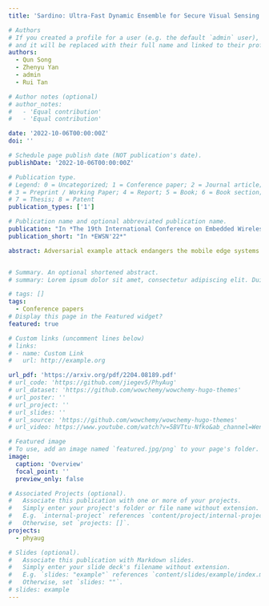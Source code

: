 ```yaml
---
title: 'Sardino: Ultra-Fast Dynamic Ensemble for Secure Visual Sensing at Mobile Edge'

# Authors
# If you created a profile for a user (e.g. the default `admin` user), write the username (folder name) here
# and it will be replaced with their full name and linked to their profile.
authors:
  - Qun Song
  - Zhenyu Yan
  - admin
  - Rui Tan

# Author notes (optional)
# author_notes:
#   - 'Equal contribution'
#   - 'Equal contribution'

date: '2022-10-06T00:00:00Z'
doi: ''

# Schedule page publish date (NOT publication's date).
publishDate: '2022-10-06T00:00:00Z'

# Publication type.
# Legend: 0 = Uncategorized; 1 = Conference paper; 2 = Journal article;
# 3 = Preprint / Working Paper; 4 = Report; 5 = Book; 6 = Book section;
# 7 = Thesis; 8 = Patent
publication_types: ['1']

# Publication name and optional abbreviated publication name.
publication: "In *The 19th International Conference on Embedded Wireless Systems and Networks*"
publication_short: "In *EWSN'22*"

abstract: Adversarial example attack endangers the mobile edge systems such as vehicles and drones that adopt deep neural networks for visual sensing. This paper presents **Sardino**, an active and dynamic defense approach that renews the inference ensemble at run time to develop security against the adaptive adversary who tries to exfiltrate the ensemble and construct the corresponding effective adversarial examples. By applying consistency check and data fusion on the ensemble's predictions, Sardino can detect and thwart adversarial inputs. Compared with the training-based ensemble renewal, we use HyperNet to achieve *one million times* acceleration and per-frame ensemble renewal that presents the highest level of difficulty to the prerequisite exfiltration attacks. We design a run-time planner that maximizes the ensemble size in favor of security while maintaining the processing frame rate. Beyond adversarial examples, Sardino can also address the issue of out-of-distribution inputs effectively. This paper presents extensive evaluation of Sardino's performance in counteracting adversarial examples and applies it to build a real-time car-borne traffic sign recognition system. Live on-road tests show the built system's effectiveness in maintaining frame rate and detecting out-of-distribution inputs due to the false positives of a preceding YOLO-based traffic sign detector.


# Summary. An optional shortened abstract.
# summary: Lorem ipsum dolor sit amet, consectetur adipiscing elit. Duis posuere tellus ac convallis placerat. Proin tincidunt magna sed ex sollicitudin condimentum.

# tags: []
tags:
  - Conference papers
# Display this page in the Featured widget?
featured: true

# Custom links (uncomment lines below)
# links:
# - name: Custom Link
#   url: http://example.org

url_pdf: 'https://arxiv.org/pdf/2204.08189.pdf'
# url_code: 'https://github.com/jiegev5/PhyAug'
# url_dataset: 'https://github.com/wowchemy/wowchemy-hugo-themes'
# url_poster: ''
# url_project: ''
# url_slides: ''
# url_source: 'https://github.com/wowchemy/wowchemy-hugo-themes'
# url_video: https://www.youtube.com/watch?v=5BVTtu-Nfko&ab_channel=WenjieLuo

# Featured image
# To use, add an image named `featured.jpg/png` to your page's folder.
image:
  caption: 'Overview'
  focal_point: ''
  preview_only: false

# Associated Projects (optional).
#   Associate this publication with one or more of your projects.
#   Simply enter your project's folder or file name without extension.
#   E.g. `internal-project` references `content/project/internal-project/index.md`.
#   Otherwise, set `projects: []`.
projects:
  - phyaug

# Slides (optional).
#   Associate this publication with Markdown slides.
#   Simply enter your slide deck's filename without extension.
#   E.g. `slides: "example"` references `content/slides/example/index.md`.
#   Otherwise, set `slides: ""`.
# slides: example
---
```

<!-- 
{{% callout note %}}
Click the _Cite_ button above to demo the feature to enable visitors to import publication metadata into their reference management software.
{{% /callout %}}

{{% callout note %}}
Create your slides in Markdown - click the _Slides_ button to check out the example.
{{% /callout %}}

Supplementary notes can be added here, including [code, math, and images](https://wowchemy.com/docs/writing-markdown-latex/). -->

